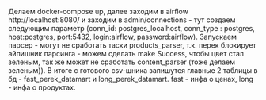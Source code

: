 Делаем docker-compose up, далее заходим в airflow http://localhost:8080/ и заходим в admin/connections  - тут создаем следующим параметр (conn_id: postgres_localhost, conn_type : postgres, host:postgres, port:5432, login:airflow, password:airflow). Запускаем парсер - могут не сработать таски products_parser, т.к. перек блокирует айпишник парсинга - можем сделать make Success, чтобы цвет стал зеленым, так же может не сработать content_parser (тоже делаем зеленым)). В итоге с готового csv-шника запишутся главные 2 таблицы в бд - fast_perek_datamart и long_perek_datamart. fast -  инфа о ценах, long - инфа о продуктах.